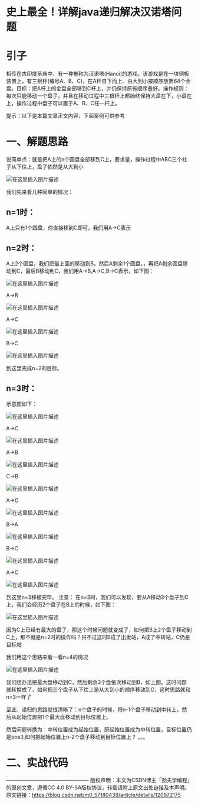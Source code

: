 # 史上最全！详解java递归解决汉诺塔问题



# 引子

相传在古印度圣庙中，有一种被称为汉诺塔(Hanoi)的游戏。该游戏是在一块铜板装置上，有三根杆(编号A、B、C)，在A杆自下而上、由大到小按顺序放置64个金盘。目标：把A杆上的金盘全部移到C杆上，并仍保持原有顺序叠好。操作规则：每次只能移动一个盘子，并且在移动过程中三根杆上都始终保持大盘在下，小盘在上，操作过程中盘子可以置于A、B、C任一杆上。

提示：以下是本篇文章正文内容，下面案例可供参考

# 一、解题思路

说简单点：就是把A上的n个圆盘全部移到C上，要求是，操作过程中ABC三个柱子从下往上，盘子依然是从大到小

![在这里插入图片描述](https://img-blog.csdnimg.cn/79f213c2c5124a528de98d4d7b961610.png?x-oss-process=image/watermark,type_ZHJvaWRzYW5zZmFsbGJhY2s,shadow_50,text_Q1NETiBA6auY6YKu5ZC05bCR,size_20,color_FFFFFF,t_70,g_se,x_16)

我们先来看几种简单的情况：

## n=1时：

A上只有1个圆盘，你直接移到C即可，我们用A->C表示

## n=2时：

A上2个圆盘，我们把最上面的移动到B，然后A剩余1个圆盘，，再把A剩余圆盘移动到C，最后B移动到C，我们用A->B,A->C,B->C表示，如下图：

![在这里插入图片描述](https://img-blog.csdnimg.cn/27e6518f7ff341a9af6622a05b6ceb85.png?x-oss-process=image/watermark,type_ZHJvaWRzYW5zZmFsbGJhY2s,shadow_50,text_Q1NETiBA6auY6YKu5ZC05bCR,size_20,color_FFFFFF,t_70,g_se,x_16)

A->B

![在这里插入图片描述](https://img-blog.csdnimg.cn/e2c8f52799e6400cab352a1cf1f2b6a0.png?x-oss-process=image/watermark,type_ZHJvaWRzYW5zZmFsbGJhY2s,shadow_50,text_Q1NETiBA6auY6YKu5ZC05bCR,size_20,color_FFFFFF,t_70,g_se,x_16)

A->C

![在这里插入图片描述](https://img-blog.csdnimg.cn/cde50716c53b411cb12694ed5dcc8db8.png?x-oss-process=image/watermark,type_ZHJvaWRzYW5zZmFsbGJhY2s,shadow_50,text_Q1NETiBA6auY6YKu5ZC05bCR,size_20,color_FFFFFF,t_70,g_se,x_16)

B->C

![在这里插入图片描述](https://img-blog.csdnimg.cn/e970359fc5f2409ea0fbd6fe5a484cf7.png?x-oss-process=image/watermark,type_ZHJvaWRzYW5zZmFsbGJhY2s,shadow_50,text_Q1NETiBA6auY6YKu5ZC05bCR,size_20,color_FFFFFF,t_70,g_se,x_16)

到这里完成n=2的目标。

## n=3时：

示意图如下：

![在这里插入图片描述](https://img-blog.csdnimg.cn/d2070928c78e490b8e151343f34eace2.png?x-oss-process=image/watermark,type_ZHJvaWRzYW5zZmFsbGJhY2s,shadow_50,text_Q1NETiBA6auY6YKu5ZC05bCR,size_20,color_FFFFFF,t_70,g_se,x_16)

A->C

![在这里插入图片描述](https://img-blog.csdnimg.cn/e7348464ede04982b7cb0b6d0f82c623.png?x-oss-process=image/watermark,type_ZHJvaWRzYW5zZmFsbGJhY2s,shadow_50,text_Q1NETiBA6auY6YKu5ZC05bCR,size_20,color_FFFFFF,t_70,g_se,x_16)

A->B

![在这里插入图片描述](https://img-blog.csdnimg.cn/a809868163ee48faa672dcb670499d56.png?x-oss-process=image/watermark,type_ZHJvaWRzYW5zZmFsbGJhY2s,shadow_50,text_Q1NETiBA6auY6YKu5ZC05bCR,size_20,color_FFFFFF,t_70,g_se,x_16)

C->B

![在这里插入图片描述](https://img-blog.csdnimg.cn/c666a748509a4866a79d554acd80f939.png?x-oss-process=image/watermark,type_ZHJvaWRzYW5zZmFsbGJhY2s,shadow_50,text_Q1NETiBA6auY6YKu5ZC05bCR,size_20,color_FFFFFF,t_70,g_se,x_16)

A->C

![在这里插入图片描述](https://img-blog.csdnimg.cn/004f2a5eda2c45efbd3d2e852fa05fd6.png?x-oss-process=image/watermark,type_ZHJvaWRzYW5zZmFsbGJhY2s,shadow_50,text_Q1NETiBA6auY6YKu5ZC05bCR,size_20,color_FFFFFF,t_70,g_se,x_16)

B->A

![在这里插入图片描述](https://img-blog.csdnimg.cn/e74748d7e1dc4178a3b8743102f67437.png?x-oss-process=image/watermark,type_ZHJvaWRzYW5zZmFsbGJhY2s,shadow_50,text_Q1NETiBA6auY6YKu5ZC05bCR,size_20,color_FFFFFF,t_70,g_se,x_16)

B->C

![在这里插入图片描述](https://img-blog.csdnimg.cn/f8c993d210c44276ad0ee53cb33a906c.png?x-oss-process=image/watermark,type_ZHJvaWRzYW5zZmFsbGJhY2s,shadow_50,text_Q1NETiBA6auY6YKu5ZC05bCR,size_20,color_FFFFFF,t_70,g_se,x_16)

A->C

![在这里插入图片描述](https://img-blog.csdnimg.cn/0ecbfa99e3f94357a97b7121ea05aba0.png?x-oss-process=image/watermark,type_ZHJvaWRzYW5zZmFsbGJhY2s,shadow_50,text_Q1NETiBA6auY6YKu5ZC05bCR,size_20,color_FFFFFF,t_70,g_se,x_16)

到这里n=3移植完毕。
注意：
在n=3时，我们可以发现，要从A移动3个盘子到C上，我们会经历2个盘子在B上的时候，如下图：

![在这里插入图片描述](https://img-blog.csdnimg.cn/004f2a5eda2c45efbd3d2e852fa05fd6.png?x-oss-process=image/watermark,type_ZHJvaWRzYW5zZmFsbGJhY2s,shadow_50,text_Q1NETiBA6auY6YKu5ZC05bCR,size_20,color_FFFFFF,t_70,g_se,x_16)

因为C上已经有最大的盘了，那这个时候问题就变成了，如何把B上2个盘子移动到C上，那不就是n=2时的操作吗？只不过这时B成了出发站，A成了中转站，C仍是目标站

我们用这个思路来看一看n=4的情况

![在这里插入图片描述](https://img-blog.csdnimg.cn/07a015e7bb4b43bb97943fb9841a9cd7.png?x-oss-process=image/watermark,type_ZHJvaWRzYW5zZmFsbGJhY2s,shadow_50,text_Q1NETiBA6auY6YKu5ZC05bCR,size_20,color_FFFFFF,t_70,g_se,x_16)

我们想办法把最大盘移动到C，然后剩余3个盘依次移动到B，如上图。这时问题就转换成了，如何把三个盘子从下往上是从大到小的顺序移动到C，这时思路就和n=3一样了

至此，递归的思路就很清晰了：n个盘子的时候，将n-1个盘子移动到中转上，然后从起始位置把1个最大盘移动到目标位置上。

然后问题转换为：中转位置成为起始位置，原起始位置成为中转位置，目标位置仍是pos3,如何把起始位置上n-2个盘子移动到目标位置上？
。。。

# 二、实战代码



————————————————
版权声明：本文为CSDN博主「劲夫学编程」的原创文章，遵循CC 4.0 BY-SA版权协议，转载请附上原文出处链接及本声明。
原文链接：https://blog.csdn.net/m0_57180439/article/details/120972175